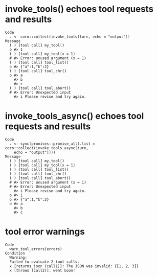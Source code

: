 # invoke_tools() echoes tool requests and results

    Code
      . <- coro::collect(invoke_tools(turn, echo = "output"))
    Message
      ( ) [tool call] my_tool()
      o #> 1
      ( ) [tool call] my_tool(x = 1)
      # #> Error: unused argument (x = 1)
      ( ) [tool call] tool_list()
      o #> {"a":1,"b":2}
      ( ) [tool call] tool_chr()
      o #> a
        #> b
        #> c
      ( ) [tool call] tool_abort()
      # #> Error: Unexpected input
        #> i Please revise and try again.

# invoke_tools_async() echoes tool requests and results

    Code
      . <- sync(promises::promise_all(.list = coro::collect(invoke_tools_async(turn,
        echo = "output"))))
    Message
      ( ) [tool call] my_tool()
      ( ) [tool call] my_tool(x = 1)
      ( ) [tool call] tool_list()
      ( ) [tool call] tool_chr()
      ( ) [tool call] tool_abort()
      # #> Error: unused argument (x = 1)
      # #> Error: Unexpected input
        #> i Please revise and try again.
      o #> 1
      o #> {"a":1,"b":2}
      o #> a
        #> b
        #> c

# tool error warnings

    Code
      warn_tool_errors(errors)
    Condition
      Warning:
      Failed to evaluate 2 tool calls.
      x [returns_json (call1)]: The JSON was invalid: {[1, 2, 3]}
      x [throws (call2)]: went boom!

